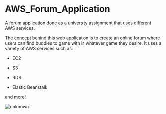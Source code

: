 # AWS_Forum_Application
A forum application done as a university assignment that uses different AWS services.

The concept behind this web application is to create an online forum where users can find
buddies to game with in whatever game they desire. It uses a variety of AWS services such as:

- EC2

- S3

- RDS

- Elastic Beanstalk

and more!

![unknown](https://user-images.githubusercontent.com/61667730/159641272-a0ffed42-53f4-4d54-8db3-1ef486f1d949.png)
